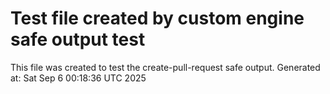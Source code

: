 # Test file created by custom engine safe output test
This file was created to test the create-pull-request safe output.
Generated at: Sat Sep  6 00:18:36 UTC 2025
